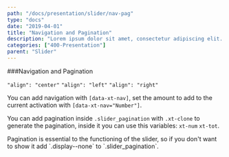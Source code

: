 ```yaml
---
path: "/docs/presentation/slider/nav-pag"
type: "docs"
date: "2019-04-01"
title: "Navigation and Pagination"
description: "Lorem ipsum dolor sit amet, consectetur adipiscing elit. Nunc tempus laoreet leo sit amet iaculis."
categories: ["400-Presentation"]
parent: "Slider"
---
```


###Navigation and Pagination

`"align": "center"` `"align": "left"` `"align": "right"`

You can add navigation with `[data-xt-nav]`, set the amount to add to the current activation with `[data-xt-nav="Number"]`.

You can add pagination inside `.slider_pagination` with `.xt-clone` to generate the pagination, inside it you can use this variables: `xt-num` `xt-tot`.

<div class="alert alert--primary">
  <div class="alert_content">
    Pagination is essential to the functioning of the slider, so if you don't want to show it add
    `.display--none` to `.slider_pagination`.
  </div>
</div>

<demo>
  <div class="demo_item" data-iframe="demos/docs/presentation/slider/nav-pag" data-name="nav pag">
  </div>
</demo>
